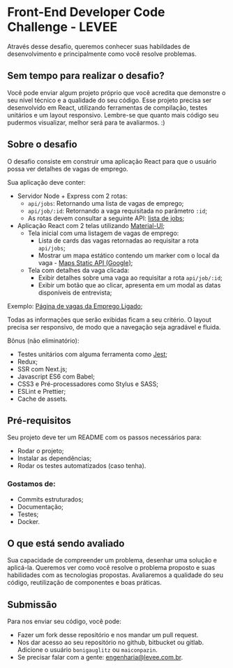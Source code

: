 # Front-End Developer Code Challenge - LEVEE

Através desse desafio, queremos conhecer suas habildades de desenvolvimento e principalmente como você resolve problemas.

## Sem tempo para realizar o desafio?

Você pode enviar algum projeto próprio que você acredita que demonstre o seu nível técnico e a qualidade do seu código.
Esse projeto precisa ser desenvolvido em React, utilizando ferramentas de compilação, testes unitários e um layout responsivo.
Lembre-se que quanto mais código seu pudermos visualizar, melhor será para te avaliarmos. :)

## Sobre o desafio

O desafio consiste em construir uma aplicação React para que o usuário possa ver detalhes de vagas de emprego.

Sua aplicação deve conter:

- Servidor Node + Express com 2 rotas:
  - `api/jobs`: Retornando uma lista de vagas de emprego;
  - `api/job/:id`: Retornando a vaga requisitada no parâmetro `:id`;
  - As rotas devem consultar a seguinte API: [lista de jobs](https://apigw.prod.empregoligado.net/britney/api/v1/jobs?limit=10);
- Aplicação React com 2 telas utilizando [Material-UI](https://material-ui.com/);
  - Tela inicial com uma listagem de vagas de emprego:
    - Lista de cards das vagas retornadas ao requisitar a rota `api/jobs`;
    - Mostrar um mapa estático contendo um marker com o local da vaga - [Maps Static API (Google)](https://developers.google.com/maps/documentation/maps-static/intro);
  - Tela com detalhes da vaga clicada:
    - Exibir detalhes sobre uma vaga ao requisitar a rota `api/job/:id`;
    - Exibir um botão que ao clicar, apresenta em um modal as datas disponíveis de entrevista;

Exemplo: [Página de vagas da Emprego Ligado](https://empregoligado.com.br/pt-br/vagas);
  
Todas as informações que serão exibidas ficam a seu critério. O layout precisa ser responsivo, de modo que a navegação seja agradável e fluida.

Bônus (não eliminatório):

- Testes unitários com alguma ferramenta como [Jest](https://jestjs.io/docs/en/getting-started);
- Redux;
- SSR com Next.js;
- Javascript ES6 com Babel;
- CSS3 e Pré-processadores como Stylus e SASS;
- ESLint e Prettier;
- Cache de assets.

## Pré-requisitos

Seu projeto deve ter um README com os passos necessários para:

- Rodar o projeto;
- Instalar as dependências;
- Rodar os testes automatizados (caso tenha).

### Gostamos de:

- Commits estruturados;
- Documentação;
- Testes;
- Docker.

## O que está sendo avaliado

Sua capacidade de compreender um problema, desenhar uma solução e aplicá-la.
Queremos ver como você resolve o problema proposto e suas habilidades com as tecnologias propostas.
Avaliaremos a qualidade do seu código, reutilização de componentes e boas práticas.

## Submissão

Para nos enviar seu código, você pode:

- Fazer um fork desse repositório e nos mandar um pull request.
- Nos dar acesso ao seu repositório no github, bitbucket ou gitlab. Adicione o usuário `bonigauglitz` ou `maiconpazin`.
- Se precisar falar com a gente: engenharia@levee.com.br.
